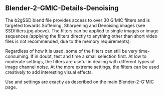 ## Blender-2-GMIC-Details-Denoising

The b2gSSD blend file provides access to over 30 G'MIC filters and is targeted towards Softening, Sharpening and Denoising images (see SSDfilters.jpg above). The filters can be applied to single images or image sequences (applying the filters directly to anything other than short video files is not recommended, due to the memory requirements).

Regardless of how it is used, some of the filters can still be very time-consuming. If in doubt, test and time a small selection first. At low to moderate settings, the filters are useful in dealing with different types of image channel noise. At the more extreme settings, the filters can be used creatively to add interesting visual effects.

Use and settings are exactly as described on the main Blender-2-G'MIC page.

